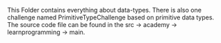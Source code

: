 This Folder contains everything about data-types. There is also one challenge named PrimitiveTypeChallenge based on primitive data types.
The source code file can be found in the src -> academy -> learnprogramming -> main.

